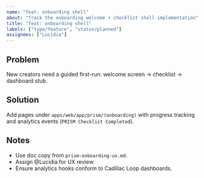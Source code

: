 ```yaml
---
name: "feat: onboarding shell"
about: "Track the onboarding welcome + checklist shell implementation"
title: "feat: onboarding shell"
labels: ["type/feature", "status/planned"]
assignees: ["Lucidia"]
---
```


## Problem
New creators need a guided first-run: welcome screen → checklist → dashboard stub.

## Solution
Add pages under `apps/web/app/prism/(onboarding)` with progress tracking and analytics events (`PRISM Checklist Completed`).

## Notes
- Use doc copy from `prism-onboarding-ux.md`.
- Assign @Lucidia for UX review.
- Ensure analytics hooks conform to Cadillac Loop dashboards.
